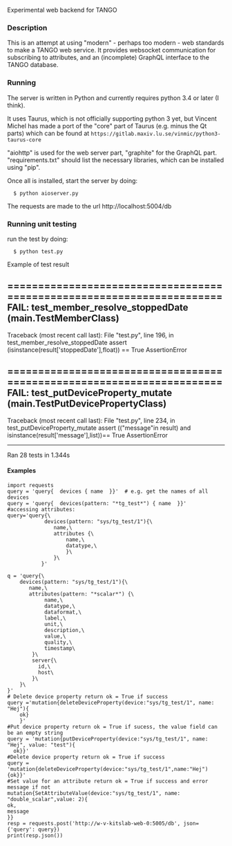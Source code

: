 Experimental web backend for TANGO


### Description

This is an attempt at using "modern" - perhaps too modern - web standards to make a TANGO web service. It provides websocket communication for subscribing to attributes, and an (incomplete) GraphQL interface to the TANGO database.

### Running

The server is written in Python and currently requires python 3.4 or later (I think).

It uses Taurus, which is not officially supporting python 3 yet, but Vincent Michel has made a port of the "core" part of Taurus (e.g. minus the Qt parts) which can be found at `https://gitlab.maxiv.lu.se/vinmic/python3-taurus-core`

"aiohttp" is used for the web server part, "graphite" for the GraphQL part. "requirements.txt" should list the necessary libraries, which can be installed using "pip".

Once all is installed, start the server by doing:

```
  $ python aioserver.py
```

The requests are made to the url http://localhost:5004/db

### Running unit testing
run the test by doing:

```
  $ python test.py
```
Example of test result

======================================================================
FAIL: test_member_resolve_stoppedDate (__main__.TestMemberClass)
----------------------------------------------------------------------
Traceback (most recent call last):
  File "test.py", line 196, in test_member_resolve_stoppedDate
    assert (isinstance(result['stoppedDate'],float)) == True
AssertionError

======================================================================
FAIL: test_putDeviceProperty_mutate (__main__.TestPutDevicePropertyClass)
----------------------------------------------------------------------
Traceback (most recent call last):
  File "test.py", line 234, in test_putDeviceProperty_mutate
    assert (("message"in result) and isinstance(result['message'],list))== True
AssertionError

----------------------------------------------------------------------
Ran 28 tests in 1.344s


#### Examples

```
import requests
query = 'query{  devices { name  }}'  # e.g. get the names of all devices
query = 'query{  devices(pattern: "*tg_test*") { name  }}'
#accessing attributes:
query='query{\
			devices(pattern: "sys/tg_test/1"){\
			   name,\
			   attributes {\
				   name,\
				   datatype,\
				   }\
			   }\
		   }'

q = 'query{\
	devices(pattern: "sys/tg_test/1"){\
	   name,\
	   attributes(pattern: "*scalar*") {\
			name,\
			datatype,\
			dataformat,\
			label,\
			unit,\
			description,\
			value,\
			quality,\
			timestamp\
		}\
        server{\
          id,\
          host\
        }\
	}\
}'
# Delete device property return ok = True if success
query ='mutation{deleteDeviceProperty(device:"sys/tg_test/1", name: "Hej"){
  	ok}
	}'
#Put device property return ok = True if sucess, the value field can be an empty string
query = 'mutation{putDeviceProperty(device:"sys/tg_test/1", name: "Hej", value: "test"){
  ok}}'
#Delete device property return ok = True if success
query = 'mutation{deleteDeviceProperty(device:"sys/tg_test/1",name:"Hej"){ok}}' 
#Set value for an attribute return ok = True if success and error message if not
mutation{SetAttributeValue(device:"sys/tg_test/1", name: "double_scalar",value: 2){
ok,
message
}}
resp = requests.post('http://w-v-kitslab-web-0:5005/db', json={'query': query})
print(resp.json())
```
